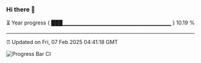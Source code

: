 ### Hi there 👋

⏳ Year progress { ███▁▁▁▁▁▁▁▁▁▁▁▁▁▁▁▁▁▁▁▁▁▁▁▁▁▁▁ } 10.19 %

---

⏰ Updated on Fri, 07 Feb 2025 04:41:18 GMT

![Progress Bar CI](https://github.com/IshwaranRudhara/GIT-ACTION/workflows/Progress%20Bar%20CI/badge.svg)

